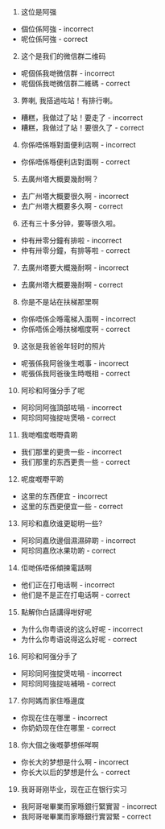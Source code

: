 1.  这位是阿强
- 個位係阿強 - incorrect
- 呢位係阿強 - correct

2.  这个是我们的微信群二维码
- 呢個係我哋微信群 - incorrect
- 呢個係我哋微信群二維碼 - correct

3.  弊喇, 我搭過咗站！有排行喇。
- 糟糕，我做过了站！要走了 - incorrect
- 糟糕，我做过了站！要很久了 - correct

4.  你係唔係喺對面便利店啊 - incorrect
- 你係唔係喺便利店對面啊 - correct

5.  去廣州塔大概要幾耐啊？
- 去广州塔大概要很久啊 - incorrect
- 去广州塔大概要多久啊 - correct

6.  还有三十多分钟，要等很久啦。
- 仲有卅零分鐘有排啦 - incorrect
- 仲有卅零分鐘，有排等啦 - correct

7.  去廣州塔要大概幾耐啊 - incorrect
- 去廣州塔大概要幾耐啊 - correct

8.  你是不是站在扶梯那里啊
- 你係唔係企喺電梯入面啊 - incorrect
- 你係唔係企喺扶梯嗰度啊 - correct

9.  这张是我爸爸年轻时的照片
- 呢張係我阿爸後生嘅事 - incorrect
- 呢張係我阿爸後生時嘅相 - correct

10.  阿珍和阿强分手了呢
- 阿珍同阿強頂部咗喎 - incorrect
- 阿珍同阿強掟咗煲喎 - correct

11.  我哋嗰度嘅嘢貴啲
- 我们那里的更贵一些 - incorrect
- 我们那里的东西更贵一些 - correct

12.  呢度嘅嘢平啲
- 这里的东西便宜 - incorrect
- 这里的东西更便宜一些 - correct

13.  阿珍和嘉欣谁更聪明一些?
- 阿珍同嘉欣邊個濕濕碎啲 - incorrect
- 阿珍同嘉欣冰果叻啲 - correct

14.  佢哋係唔係傾揀電話啊
- 他们正在打电话啊 - incorrect
- 他们是不是正在打电话啊 - correct

15.  點解你白話講得咁好呢
- 为什么你粤语说的这么好呢 - incorrect
- 为什么你粤语说得这么好呢 - correct

16.  阿珍和阿强分手了
- 阿珍同阿強掟煲咗喎 - incorrect
- 阿珍同阿強掟咗補喎 - correct

17.  你阿媽而家住喺邊度
- 你现在住在哪里 - incorrect
- 你奶奶现在住在哪里 - correct

18.  你大個之後嘅夢想係咩啊
- 你长大的梦想是什么啊 - incorrect
- 你长大以后的梦想是什么 - correct

19.  我哥哥刚毕业，现在正在银行实习
- 我阿哥啱畢業而家喺銀行緊實習 - incorrect
- 我阿哥啱畢業而家喺銀行實習緊 - correct